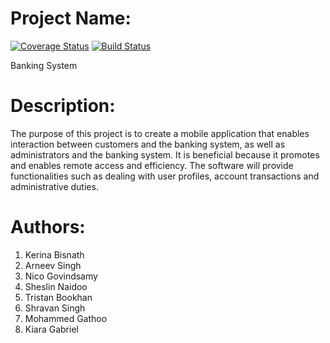 # Project Name: 
[![Coverage Status](https://coveralls.io/repos/github/SDP-Wits/Banking-System/badge.svg?branch=dev)](https://coveralls.io/github/SDP-Wits/Banking-System?branch=dev)
[![Build Status](https://travis-ci.com/SDP-Wits/Banking-System.svg?branch=dev)](https://travis-ci.com/SDP-Wits/Banking-System)

Banking System

# Description: 
The purpose of this project is to create a mobile application that enables interaction between customers and the banking system, as well as administrators and the banking system. It is beneficial because it promotes and enables remote access and efficiency. The software will provide functionalities such as dealing with user profiles, account transactions and administrative duties.

# Authors:
1. Kerina Bisnath
1. Arneev Singh
1. Nico Govindsamy
1. Sheslin Naidoo
1. Tristan Bookhan
1. Shravan Singh
1. Mohammed Gathoo
1. Kiara Gabriel
